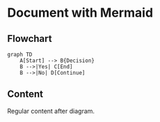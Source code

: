 # Document with Mermaid

## Flowchart

```mermaid
graph TD
    A[Start] --> B{Decision}
    B -->|Yes| C[End]
    B -->|No| D[Continue]
```

## Content

Regular content after diagram.